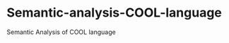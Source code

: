 Semantic-analysis-COOL-language
===============================

Semantic Analysis of COOL language
